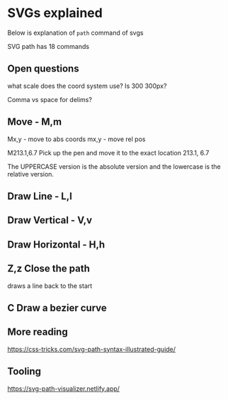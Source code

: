 # SVGs explained



Below is explanation of `path` command of svgs

SVG path has 18 commands


## Open questions
what scale does the coord system use? Is 300 300px?

Comma vs space for delims?

## Move - M,m 
Mx,y - move to abs coords
mx,y - move rel pos

M213.1,6.7
Pick up the pen and move it to the exact location 213.1, 6.7

The UPPERCASE version is the absolute version and the lowercase is the relative version.

## Draw Line - L,l


## Draw Vertical - V,v



## Draw Horizontal - H,h

## Z,z Close the path
draws a line back to the start


## C Draw a bezier curve


## More reading
https://css-tricks.com/svg-path-syntax-illustrated-guide/


## Tooling
https://svg-path-visualizer.netlify.app/
